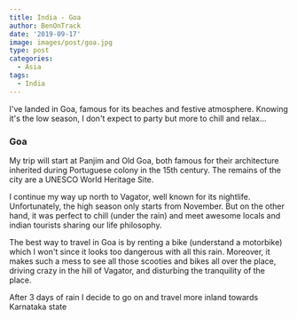 ```yaml
---
title: India - Goa
author: BenOnTrack
date: '2019-09-17'
image: images/post/goa.jpg
type: post
categories:
  - Asia
tags:
  - India
---
```


I've landed in Goa, famous for its beaches and festive atmosphere. Knowing it's the low season, I don't expect to party but more to chill and relax...


### Goa 

My trip will start at Panjim and Old Goa, both famous for their architecture inherited during Portuguese colony in the 15th century. The remains of the city are a UNESCO World Heritage Site.

<script src="https://cdn.jsdelivr.net/npm/publicalbum@latest/embed-ui.min.js" async></script>
<div class="pa-carousel-widget" style="width:100%; height:480px; display:none;"
  data-link="https://photos.app.goo.gl/HwxzjocCGm7RZpGw8"
  data-title="Old Goa"
  data-description="7 new photos added to shared album">
  <object data="https://lh3.googleusercontent.com/WELVYn2XbkhHYkCZ7OOEa2YxLWIGBqEOolNvs2r9aEXSAQJM5MSDW3pL1TYd_UQuCfJ_qeAlF9cnA4P5U8ArMDre3YoMtJg-Wz0NNS3hNlwqZEjWWpFvC_JUKSHnUDzCaN4tOHQMGg=w1920-h1080"></object>
  <object data="https://lh3.googleusercontent.com/ubZdlKbPUf-iLMQXw8JUofP8UGLnkAcAIzfna1XpmRiw1zHplDK04u5Ncm1Ug4cTH2XlZPpIUa_Pa-13zRdhsgP8e1bbF4Fywnzcn4ou2n4zlYaXGkM4tWegAVeJCm_ZvsHgin-rgw=w1920-h1080"></object>
  <object data="https://lh3.googleusercontent.com/HgJCli7pkhci5fJXct8FP6pRmvrasXtrnct_j2UTHxe_tIBvQuVxsvr691qeBxHniq6NDZc9BEdJpGgdZfHg7-8E4DK_UmH5OX4bH81TqjAgUSfbW_uFtru9NeoH9bkrn8IY4o9LdQ=w1920-h1080"></object>
  <object data="https://lh3.googleusercontent.com/PMH85XzHjTGf5KNFuoSXI61sq0Yd0rQ8q4cQLsb9B4hpAzO65LyNXSMzxE9J_IGnUWMTQDOFWHuDQ7P3L8otZwkq7uUq14YpJ1Mg17XupCB1NlFXJ2HF0koX3IUF2zBraenTcDlLig=w1920-h1080"></object>
  <object data="https://lh3.googleusercontent.com/lC0djo08nOK-_1vTyFjpZHPSCYbS9kfcciHDeMPTpp9u1U2Vkaj1gwdQ68CKiTaVkCd627AHSJn44ezX91sugh7emGwpvcYkvN9-6nAnMyWslokRFfQuLiDZBTM6MFVuv9JZBo9yeA=w1920-h1080"></object>
  <object data="https://lh3.googleusercontent.com/YHXm6buru_GFaZTEBN1A4G0P1lPrXnx-lf15DC39_sF1cs3Cl-ubwSv870JAaKUd6ynKja7vat_DX96M0Zx_3EjulN0xMUvpSI55QFeHRrzy0SPVWjwBn8NBq9lvDm1MBgnBB2PKsA=w1920-h1080"></object>
  <object data="https://lh3.googleusercontent.com/knAAC2v7rzyi9cQq53jJQ8BZK_KFTYLUuQ_bbHWsFlsoZAW7iTpKWYPi00RFjgmoQxW5utsZe59zUumpxUEch1QvGCVUtzaWxjUKE9hEQihNd1W_g_6Eanl44GpQla5yNCqVvsZ14Q=w1920-h1080"></object>
</div>

I continue my way up north to Vagator, well known for its nightlife. Unfortunately, the high season only starts from November. But on the other hand, it was perfect to chill (under the rain) and meet awesome locals and indian tourists sharing our life philosophy.

The best way to travel in Goa is by renting a bike (understand a motorbike) which I won't since it looks too dangerous with all this rain.
Moreover, it makes such a mess to see all those scooties and bikes all over the place, driving crazy in the hill of Vagator, and disturbing the tranquility of the place.


<script src="https://cdn.jsdelivr.net/npm/publicalbum@latest/embed-ui.min.js" async></script>
<div class="pa-carousel-widget" style="width:100%; height:480px; display:none;"
  data-link="https://photos.app.goo.gl/hsDCcXNHgNVRpfKGA"
  data-title="Vagator"
  data-description="31 new photos · Album by Ben OnTrack">
  <object data="https://lh3.googleusercontent.com/6YBkn752Oj68Y1IAt0hdn-n3Pmz5KnbBOhM3mKOpjd13yLbyPjttUnTrljsN8CdQ6VC24z0rEjnPieRL6EdMNZJbd-guB-HE6s3fsx52kMMdD2O6i-igZAihFjEpZAgrUBE3WPxTCg=w1920-h1080"></object>
  <object data="https://lh3.googleusercontent.com/CG6Y_73xujii9IzNT307o1XolBbyQhBuPNvhA7XbbWYDB7P6DUWknrXOzfDTl0O8hHCZqeQsHgQsEmL0mAyYr0LQJLD4huqXPb9npwUgwHbEd-mNB8fE8T6SH-RTRGve1VzUgHJySA=w1920-h1080"></object>
  <object data="https://lh3.googleusercontent.com/d_a-2sixYZCoBBShGgWrOkMRX-tPIqtHJwFfUG-8rfSTE1732x3S48K1jiCs4M-l0YdWZd3reWmSgs25e0T5gujzBvEYfspM1LZIZ_xhMR0EjVa7rPD-64uo30Kf6q-N0vnJK5D8Qw=w1920-h1080"></object>
  <object data="https://lh3.googleusercontent.com/dD7S9NBCk_bAUNQx0PIjKQ9kLD8u532Dm7F-R1LhE7b5yylg_VA0egawqyjOi-xyAUHkNtc73s9HbMZpr6fz1lowUmYm5jbxK97z2LgaNEd50kSDn6XCf-84gkiKj3Rz82fLjvN_QQ=w1920-h1080"></object>
  <object data="https://lh3.googleusercontent.com/LXbcRmM7LzQ3aCiy0ycR7ACEK6hQa_ww5yoGIanuBij2Oyohzh2b_w-V6RqOVrDNMWovdwuJSfHil9TSvsvI4AZ3wY0SGCYD3q2NTKd7xq0B08U-8BfgV-jMKP_VgvvcmJLiZY9Idw=w1920-h1080"></object>
  <object data="https://lh3.googleusercontent.com/_OHUe7IQdDGg17WUXi8-sdyXXiqc0eQDtwmjKEerpi8SdQFDVNvNBGWAPBaYPQnZdJEasmU6q2u-JVVPtbe9lGS6JhxQ6SUVuQyt-giNbcABetrCvzAJ2g51BeiftsYph8N53V2Zxw=w1920-h1080"></object>
  <object data="https://lh3.googleusercontent.com/0hILIkyD9Kh_FHUnMyGu2OHovzsDY-mkntE4ssRUnJueCrVAYoHkqBQeIG9U2-1TYNU5048GYWulNuftNtCXvlVvOOFUWGu6JE2Z0A7CMLhD3bClq8ytLVGLhCBN4fmLxawsLZSN6Q=w1920-h1080"></object>
  <object data="https://lh3.googleusercontent.com/4QX-bQiYJxemZ6X8l7yJlnFYYeaAFhqxL01W30YScjlWBTNfz5pWBIXORtkwv2aacpKOT0OtxYc175CDSzxOJ2d7edL4Y0k9jYj91PITFaynk7ddr16u3Uoatkl-rbZ-TNgTVIg9Nw=w1920-h1080"></object>
  <object data="https://lh3.googleusercontent.com/ugu69Ch0j8nBP7erRPJDdaaOUIRxganzbOXsLKnpoKEYfUNcG2iA6J-EKnDBT_7jp4Rx0b4paw_4ccrWwVrCEvVr6DiUDjwTAaQVdkL1pX4AiyAB2WVYsk6OVQkNHlSFOnW9owR9XQ=w1920-h1080"></object>
  <object data="https://lh3.googleusercontent.com/is_i6CpfL0Z7itH9k9z7kV-v92Vmxz9K-_nxAd69hwxSpK21aPtjF-GxS6o1bWvWnZlDEVtHTMe3tXSG6mDbHc3-by2wJCAhibzt6u52JNHC7s0t766FACRxzBkoboT94TroQ8ToEA=w1920-h1080"></object>
  <object data="https://lh3.googleusercontent.com/4ImW5d2QXMNA561IIC-KSPN1TmPLd03CvaZ1r4P405G8bIzikD8_s_tzgQvWs2_R99jmAvafJdnQGz5QEJQipjAx-KdM6HLKA4-mvgynyCB3RjYPVECLXC2YpffHuddvMXAX0alH-g=w1920-h1080"></object>
  <object data="https://lh3.googleusercontent.com/sRHlvVT1cAZ5izUVwapOhX4FoxNhRft55ArBhQ138s7BYJSHPjXeq4mNRpRXwWXmCiP-8iTkChyrNglVPwv0crwtyb8NbeVxCL5r9HpdiygohjNDNOraGEvLNEiPe3S2p-ssZH520w=w1920-h1080"></object>
  <object data="https://lh3.googleusercontent.com/ls8NEWDm9R8JyV9SqhCoTjVefqegsFh7PhMAg35AVLfAmdltryD2d-AJhsszivCHuLfMwjPomoSJ8TzDq7MqukmTwHPTXC42iUi0RnBs3f9deur9s4Rlx45fF8n-CJM153PMHfuK2g=w1920-h1080"></object>
  <object data="https://lh3.googleusercontent.com/QKCWntYgF2FIt6n-OBIoJfSNr3LAf4f0IOXrETHNzP12lzb9ROF0IbFAx0GhtOP4JAgaWf0_MZwf_oSjwBmt04IVFVQdKEOz9KBKmja5D20FUHk0oljs7OG7n9wk3fdbW9E2-UFuyg=w1920-h1080"></object>
  <object data="https://lh3.googleusercontent.com/Xxo9PJU8ptvVtYuWD_vh-jdt8rwdI3fU4NQb5Gw5oRvgF_7XD2U74UKNilPzy2mWYHRsYL8KDl0Kkijd3ZJQM73CIQ2Jc4ka-LVC1xnEKbO3wFHNsVeF-clFpRmQIrLyVH1adB-6pA=w1920-h1080"></object>
  <object data="https://lh3.googleusercontent.com/j_4nNq9-fLBH7-qHbklUrmqQNmoXpz4tjRIp4LsWzi7J82QSGM6SyNzoU6fP8uagkO6rG6ofqiTg4QjcbsvDVH3cSthNnViUzYTGQYmlmptkL8_XGaVlbOcwQrO85cePdNqg_2qAQQ=w1920-h1080"></object>
  <object data="https://lh3.googleusercontent.com/bHf2i5B7SEwwD5IVpY5cqij45VJIcOLBcFVQxk93CneC-UCQt-Tty2ixZeqfrtG08gAE0KREkjKsLEqWOSQ15d3H7Xn451yYe29bwbkqLBue5Bg0Iaw4akK--ZoEJqUjMrhs9Ph1tA=w1920-h1080"></object>
  <object data="https://lh3.googleusercontent.com/BIjoKEUHVrJ7e5NptfMAeDUjJDA2D1iQP-fCCWz_Zz2FStWx3mIso6dI3jrLDq_ipb4Yaq6NRyJ0rdxzXQQxgji2tFVNkQ940kpbOqTf9KdC9UWWnzVn2Wf1J_IiChTQIDIvH3zo5g=w1920-h1080"></object>
  <object data="https://lh3.googleusercontent.com/zdktAlRjMFIxWAo3Uc9X8BdOb23rg084B2-Sf7719r0n3S9F3K2Vu1nFtCtqdsDv1R_gnwbbeMFf-qyo8KZBz0sZji34FShJGQbP2S6PpvcXlhUqORyBrYRbZPbEV1zPmvz7hd2Y_A=w1920-h1080"></object>
  <object data="https://lh3.googleusercontent.com/U0ra5OhYKBQvOn4ErC4GteNMa-THI2vWgo2bDIACsyc2V5EyjVDCtHxygBP8SHrFC2nDyIQN5pjj3bAyEUzD7n2HOWeuKVet0SFx5A64Mq8ZAqkqAZj-GuTwCemFHNFipTNAxlErSA=w1920-h1080"></object>
  <object data="https://lh3.googleusercontent.com/NhyVgFACTCK1J3miW5kAbDObi6HYpjLuuJURza9zOc0u8c90rVcWGWLuG6oZWsb7N7PSiLfgzaTIRIgljvpygtqFD-9MtLUo0nef2FXveAPKwE9e4DqmaS2S2cgcSq06mtWGZkUAbA=w1920-h1080"></object>
  <object data="https://lh3.googleusercontent.com/Mk6lrhAHUxKooIW3grtihsAro--gLp6xh1y_vC9cAT692tCKA_hnK_wU9OeVjz2EbWUq43vRBjpNMj2PaARCDmhzUV-QePWnwVnpc8-PB4BDiTnt3N-3OlkSGiDqLiT4wSl_ljeDQg=w1920-h1080"></object>
  <object data="https://lh3.googleusercontent.com/j_hMaGBllfeP63V5EBPkc0hgobXsm4et6UX4wjRDF6BVqjl-4ddJP__eOAk6xoBgE1qrJeK5GuwdBgAo67nqXTeL18rs8AWF6DjmI8Ks5UgpEfR0SwpWto-gTPFQC6v-1UG6o7WepQ=w1920-h1080"></object>
  <object data="https://lh3.googleusercontent.com/mVEKIxLvR5MrvvrntQ8_fF29ue9m1eGgqFVN596Ob_wNjPkqHK8RODqx6Qg_3-odiIZOJhdCo843O-Um_CCaUC8unWOqg-QbrauM0gDvYClIoCc_gMihy4NsxUY4raQfBaSPQZMnFw=w1920-h1080"></object>
  <object data="https://lh3.googleusercontent.com/-JOCNxoCvOedDc1SfcL83zz_-ZDD2dX_ySDOJnTF9HcRmCvOwM1iobX1TL4TttxYoWd1pvmLtyfut3uZ7sVqzEq2GZOYk09oWO2rdDJXvbWhL8IBGyUrdKQszXAPn5FzC2aQdtOn2w=w1920-h1080"></object>
  <object data="https://lh3.googleusercontent.com/TI8H4pMWRYTTCd5MYbIeoiXh7wIthF1sjD8CpntLTW8sD7x5o8ZXjCEW14lKzumMwxCUYPoUAOwdFy5LelAmn5JAL-fNKYx7K_cOxjXINPrNaO3e2W5jkkf57OHuMvZwxMnhrh4Z_A=w1920-h1080"></object>
  <object data="https://lh3.googleusercontent.com/ZcZL1XXo1gghdKzNi81ZwAyEvx_zbNKxRccIRcVn4h1rqVO1zR7lkzQK5R-d93B0vioxj-yBr9ubkfYy9bNMwyBlljY93_telgUZqwNpgaaEvoqUcI4qKMvhrQdXXXndyKO_WYNyQg=w1920-h1080"></object>
  <object data="https://lh3.googleusercontent.com/c_5J8czqxgMCKNT7ihusimH4QzgXXhTOfj4Ya-4thxe_R74fYXDVmX6tiapoYAmysYU7zmsFs6kDLhA5z8G5eCKTr5_NPlOwi3lJaRlueDLsviDzUuhj0dc0MFNzHU5-zg3Rq4EBPQ=w1920-h1080"></object>
  <object data="https://lh3.googleusercontent.com/je5cn69xhCjikq9Qr0842J4yO2TxHbKTKloyJTlB2aZuX5ZaYRRGn23VQndNQm1Ad6MFzTGopHAHRuM50HAmGudn6ma8J5633xEIvcfQRChBC5WA0iei2LydfmnD-HYM6cYw79F9QA=w1920-h1080"></object>
  <object data="https://lh3.googleusercontent.com/kVsyAnLUGWwKu8cWhq6RDWcx0GoKL0nRe6-3ESq6tJPqRbbYJ-scoCjr0l5wmyuuGVqDKM_1OzBKw5zr1OHOF24IkRsGinfebFvX1VaSTFkrp5rPTJJL2baCLPm8p3MjYkMyfsXf5A=w1920-h1080"></object>
  <object data="https://lh3.googleusercontent.com/mjIUxDc7h2gl8S4apS2JG7gD76UwA3Zl5xzQNU6X2amBTI2D9OniyDNwnC5O33FSPC1PVBqGvjr__yaJZNZB-tHI7516cWRQPM8pq-QuJcvJookgdbRjivAon_G23Ye35pmUXxlhMQ=w1920-h1080"></object>
</div>




After 3 days of rain I decide to go on and travel more inland towards Karnataka state